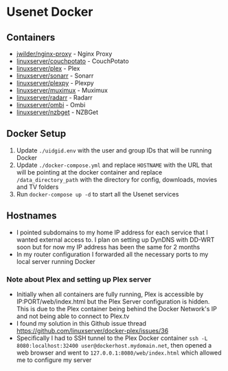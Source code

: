 # Usenet Docker

## Containers
* [jwilder/nginx-proxy](https://github.com/jwilder/nginx-proxy) - Nginx Proxy
* [linuxserver/couchpotato](https://github.com/linuxserver/docker-couchpotato) - CouchPotato
* [linuxserver/plex](https://github.com/linuxserver/docker-plex) - Plex
* [linuxserver/sonarr](https://github.com/linuxserver/docker-sonarr) - Sonarr
* [linuxserver/plexpy](https://github.com/linuxserver/docker-plexpy) - Plexpy
* [linuxserver/muximux](https://github.com/linuxserver/docker-muximux) - Muximux
* [linuxserver/radarr](https://github.com/linuxserver/docker-radarr) - Radarr
* [linuxserver/ombi](https://github.com/linuxserver/docker-ombi) - Ombi
* [linuxserver/nzbget](https://github.com/linuxserver/docker-nzbget) - NZBGet

## Docker Setup
1. Update `./uidgid.env` with the user and group IDs that will be running Docker
2. Update `./docker-compose.yml` and replace `HOSTNAME` with the URL that will be pointing at the docker container and replace `/data_directory_path` with the directory for config, downloads, movies and TV folders
3. Run `docker-compose up -d` to start all the Usenet services

## Hostnames
* I pointed subdomains to my home IP address for each service that I wanted external access to. I plan on setting up DynDNS with DD-WRT soon but for now my IP address has been the same for 2 months
* In my router configuration I forwarded all the necessary ports to my local server running Docker

### Note about Plex and setting up Plex server
* Initially when all containers are fully running, Plex is accessible by IP:PORT/web/index.html but the Plex Server configuration is hidden.  This is due to the Plex container being behind the Docker Network's IP and not being able to connect to Plex.tv
* I found my solution in this Github issue thread <https://github.com/linuxserver/docker-plex/issues/36>
* Specifically I had to SSH tunnel to the Plex Docker container `ssh -L 8080:localhost:32400 user@dockerhost.mydomain.net`, then opened a web browser and went to `127.0.0.1:8080/web/index.html` which allowed me to configure my server
